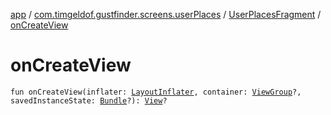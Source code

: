 [app](../../index.md) / [com.timgeldof.gustfinder.screens.userPlaces](../index.md) / [UserPlacesFragment](index.md) / [onCreateView](./on-create-view.md)

# onCreateView

`fun onCreateView(inflater: `[`LayoutInflater`](https://developer.android.com/reference/android/view/LayoutInflater.html)`, container: `[`ViewGroup`](https://developer.android.com/reference/android/view/ViewGroup.html)`?, savedInstanceState: `[`Bundle`](https://developer.android.com/reference/android/os/Bundle.html)`?): `[`View`](https://developer.android.com/reference/android/view/View.html)`?`